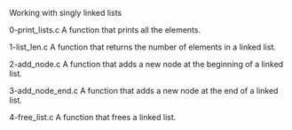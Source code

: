 Working with singly linked lists

0-print_lists.c A function that prints all the elements.

1-list_len.c A function that returns the number of elements in a linked list.

2-add_node.c A function that adds a new node at the beginning of a linked list.

3-add_node_end.c A function that adds a new node at the end of a linked list.

4-free_list.c A function that frees a linked list.

